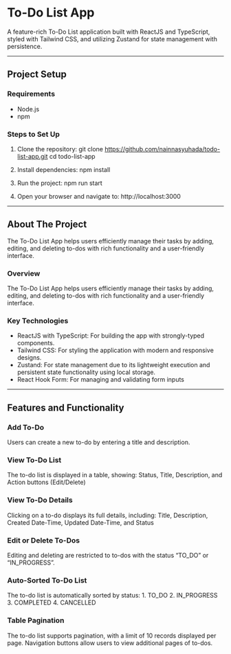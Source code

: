 # To-Do List App

A feature-rich To-Do List application built with ReactJS and TypeScript, styled with Tailwind CSS, and utilizing Zustand for state management with persistence.

---

## Project Setup

### Requirements

- Node.js
- npm

### Steps to Set Up

1. Clone the repository:
   git clone https://github.com/nainnasyuhada/todo-list-app.git
   cd todo-list-app

2. Install dependencies:
   npm install

3. Run the project:
   npm run start

4. Open your browser and navigate to:
   http://localhost:3000 


---

## About The Project

The To-Do List App helps users efficiently manage their tasks by adding, editing, and deleting to-dos with rich functionality and a user-friendly interface.

### Overview

The To-Do List App helps users efficiently manage their tasks by adding, editing, and deleting to-dos with rich functionality and a user-friendly interface.

### Key Technologies

- ReactJS with TypeScript: For building the app with strongly-typed components.
- Tailwind CSS: For styling the application with modern and responsive designs.
- Zustand: For state management due to its lightweight execution and persistent state functionality using local storage.
- React Hook Form: For managing and validating form inputs


---

## Features and Functionality

### Add To-Do

Users can create a new to-do by entering a title and description.

### View To-Do List

The to-do list is displayed in a table, showing:
Status, Title, Description, and Action buttons (Edit/Delete)

### View To-Do Details

Clicking on a to-do displays its full details, including:
Title, Description, Created Date-Time, Updated Date-Time, and Status

### Edit or Delete To-Dos

Editing and deleting are restricted to to-dos with the status “TO_DO” or “IN_PROGRESS”.

### Auto-Sorted To-Do List

The to-do list is automatically sorted by status:
	1.	TO_DO
	2.	IN_PROGRESS
	3.	COMPLETED
	4.	CANCELLED

### Table Pagination

The to-do list supports pagination, with a limit of 10 records displayed per page.
Navigation buttons allow users to view additional pages of to-dos.